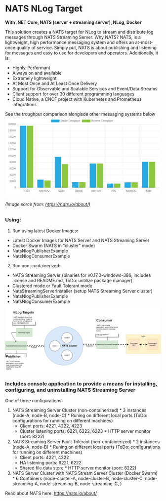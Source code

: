 # NATS NLog Target
**With .NET Core, NATS (server + streaming server), NLog, Docker**

This solution creates a NATS target for NLog to stream and distribute log messages through NATS Streaming Server.  Why NATS?  NATS, is a lightweight, high performance messaging system and offers an at-most-once quality of service.  Simply put, NATS is about publishing and listening for messages and easy to use for developers and operators.  Additionally, it is:

  * Highly-Performant
  * Always on and available
  * Extremely lightweight
  * At Most Once and At Least Once Delivery
  * Support for Observable and Scalable Services and Event/Data Streams
  * Client support for over 30 different programming languages
  * Cloud Native, a CNCF project with Kubernetes and Prometheus integrations

See the troughput comparison alongisde other messaging systems below
![Image of NATS Brokered Throughput](https://github.com/hughknaus/nats-nlog-example/blob/master/NATS_Brokered_Throughput.png)

###### (Image sorce from:  https://nats.io/about/)

### Using:
1. Run using latest Docker Images:
  * Latest Docker Images for NATS Server and NATS Streaming Server
  * Docker Swarm (NATS in "cluster" mode)
  * NatsNlogPublisherExample
  * NatsNlogConsumerExample
2. Run non-containerized:
  * NATS Streaming Server (binaries for v0.17.0-windows-386, includes license and README.md, ToDo: untilize package manager)
  * Clustered mode or Fault Tolerant mode
  * NatsStreamingServerInstaller (setup NATS Streaming Server cluster)
  * NatsNlogPublisherExample
  * NatsNlogConsumerExample


![Image of NATS Brokered Throughput](https://github.com/hughknaus/nats-nlog-example/blob/master/nats-nlog-example.png)

### Includes console application to provide a means for installing, configuring, and uninstalling NATS Streaming Server
One of three configurations:
  1. NATS Streaming Server Cluster (non-containerized)
    * 3 instances (node-A, node-B, node-C)
    * Runing on different local ports (ToDo: configurations for running on different machines)
      * Client ports: 4221, 4222, 4223
      * Cluster listening ports: 6221, 6222, 6223
    * HTTP server monitor (port: 8222)
  2. NATS Streaming Server Fault Tolerant (non-containerized)
    * 2 instances (node-A, node-B)
    * Runing on different local ports (ToDo: configurations for running on different machines)
      * Client ports: 4221, 4222
      * HA listening ports: 6221, 6222
      * Shared file data store
    * HTTP server monitor (port: 8222)
  3. NATS Server Cluster with NATS Stream Server Cluster (Docker Swarm)
    * 6 Containers (node-cluster-A, node-cluster-B, node-cluster-C, node-streaming-A, node-streaming-B, node-streaming-C, )

Read about NATS here: https://nats.io/about/
